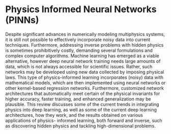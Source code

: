 # Physics Informed Neural Networks (PINNs)
Despite significant advances in numerically modeling multiphysics systems, it is still not possible to effectively incorporate noisy data into current techniques. Furthermore, addressing inverse problems with hidden physics is sometimes prohibitively costly, demanding several formulations and complex computer algorithms. Machine learning has emerged as a viable alternative, however deep neural network training needs large amounts of data, which is not always accessible for scientific issues. Rather, such networks may be developed using new data collected by imposing physical laws. This type of physics-informed learning incorporates (noisy) data with mathematical models, which are then implemented using neural networks or other kernel-based regression networks. Furthermore, customized network architectures that automatically meet certain of the physical invariants for higher accuracy, faster training, and enhanced generalization may be plausible. This review discusses some of the current trends in integrating physics into deep learning, as well as some of the current deep learning architectures, how they work, and the results obtained on various applications of physics- informed learning, both forward and inverse, such as discovering hidden physics and tackling high-dimensional problems.
